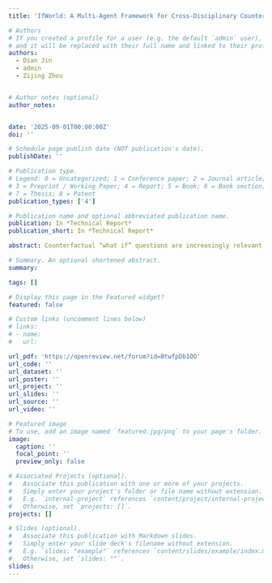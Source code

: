 ```yaml
---
title: 'IfWorld: A Multi-Agent Framework for Cross-Disciplinary Counterfactual Scenario Reasoning'

# Authors
# If you created a profile for a user (e.g. the default `admin` user), write the username (folder name) here
# and it will be replaced with their full name and linked to their profile.
authors:
  - Dian Jin
  - admin
  - Zijing Zhou


# Author notes (optional)
author_notes:


date: '2025-09-01T00:00:00Z'
doi: ''

# Schedule page publish date (NOT publication's date).
publishDate: ''

# Publication type.
# Legend: 0 = Uncategorized; 1 = Conference paper; 2 = Journal article;
# 3 = Preprint / Working Paper; 4 = Report; 5 = Book; 6 = Book section;
# 7 = Thesis; 8 = Patent
publication_types: ['4']

# Publication name and optional abbreviated publication name.
publication: In *Technical Report*
publication_short: In *Technical Report*

abstract: Counterfactual “what if” questions are increasingly relevant in both education, where structured exploration can help students reason across disciplinary boundaries, and in crisis governance, where transparent scenario planning supports preparedness and deliberation. Current approaches often remain fragmented because disciplinary silos use incompatible assumptions and metrics, and common large language model workflows such as single agent reasoning, tree search, or debate rarely transform vague prompts into structured and uncertainty aware scenarios. We introduce IfWorld, a multi-agent system designed for cross-disciplinary counterfactual and hypothetical scenario reasoning. IfWorld transforms vague propositions into actionable scenarios, orchestrates parallel domain experts (e.g., physics, materials chemistry, biology/ecology, medicine, sociology, economics, engineering, environment, politics), detects and reconciles conflicts, and generates structured, uncertainty-aware reports with measurable indicators for evaluation. Across diverse topics, IfWorld outperforms other baselines, demonstrating clearer cross-domain reasoning chains, explicit uncertainty modeling, and decision-oriented scenario structures. We envision applications in fostering educational “what-if” explorations and in supporting structured deliberation during public crises.

# Summary. An optional shortened abstract.
summary: 

tags: []

# Display this page in the Featured widget?
featured: false

# Custom links (uncomment lines below)
# links:
# - name: 
#   url: 

url_pdf: 'https://openreview.net/forum?id=BtwfpDb1OO'
url_code: ''
url_dataset: ''
url_poster: ''
url_project: ''
url_slides: ''
url_source: ''
url_video: ''

# Featured image
# To use, add an image named `featured.jpg/png` to your page's folder.
image:
  caption: ''
  focal_point: ''
  preview_only: false

# Associated Projects (optional).
#   Associate this publication with one or more of your projects.
#   Simply enter your project's folder or file name without extension.
#   E.g. `internal-project` references `content/project/internal-project/index.md`.
#   Otherwise, set `projects: []`.
projects: []

# Slides (optional).
#   Associate this publication with Markdown slides.
#   Simply enter your slide deck's filename without extension.
#   E.g. `slides: "example"` references `content/slides/example/index.md`.
#   Otherwise, set `slides: ""`.
slides: 
---
```


